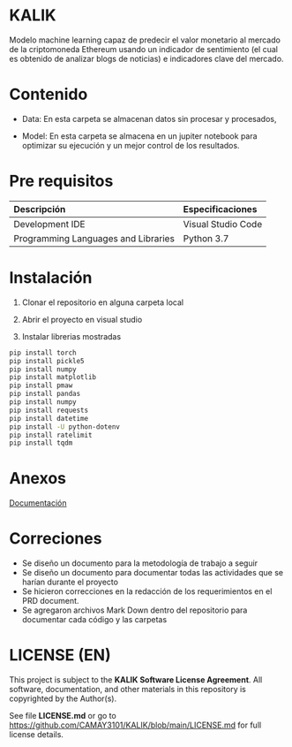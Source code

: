 # KALIK

Modelo machine learning capaz de predecir el valor monetario al mercado de la criptomoneda Ethereum usando un indicador de sentimiento (el cual es obtenido de analizar blogs de noticias) e indicadores clave del mercado.

# Contenido 

* Data: En esta carpeta se almacenan datos sin procesar y procesados, 

* Model: En esta carpeta se almacena en un jupiter notebook para optimizar su ejecución y un mejor control de los resultados.

# Pre requisitos

| Descripción | Especificaciones     |
| :-------- | :------- | 
| Development IDE      | Visual Studio Code | 
| Programming Languages and Libraries     | Python 3.7 |


# Instalación

1) Clonar el repositorio en alguna carpeta local 

2) Abrir el proyecto en visual studio 

3) Instalar librerias mostradas

```bash
pip install torch
pip install pickle5
pip install numpy
pip install matplotlib
pip install pmaw
pip install pandas
pip install numpy
pip install requests
pip install datetime
pip install -U python-dotenv
pip install ratelimit
pip install tqdm

```

# Anexos

[Documentación](https://docs.google.com/document/d/15ELi4_ZX1yuAhn59651vpaJqYwFE1AP9D251CufG0JU/edit?usp=sharing)

# Correciones

* Se diseño un documento para la metodología de trabajo a seguir
* Se diseño un documento para documentar todas las actividades que se harían durante el proyecto
* Se hicieron correcciones en la redacción de los requerimientos en el PRD document.
* Se agregaron archivos Mark Down dentro del repositorio para documentar cada código y las carpetas


# LICENSE (EN)
This project is subject to the **KALIK Software License Agreement**. All software, documentation, and other materials in this repository is copyrighted by the Author(s). 

See file **LICENSE.md** or go to https://github.com/CAMAY3101/KALIK/blob/main/LICENSE.md for full license details.
